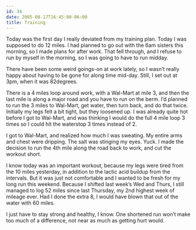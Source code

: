 ```yaml
---
id: 34
date: 2005-08-17T16:45:00-06:00
title: Training
---
```

Today was the first day I really deviated from my training plan. Today I was supposed to do 12 miles. I had planned to go out with the 6am sisters this morning, so I made plans for after work. That fell through, and I refuse to run by myself in the morning, so I was going to have to run midday.

There have been some weird goings-on at work lately, so I wasn&#8217;t really happy about having to be gone for along time mid-day. Still, I set out at 3pm, when it was 82degrees. 

There is a 4 miles loop around work, with a Wal-Mart at mile 3, and then the last mile is along a major road and you have to run on the berm. I&#8217;d planned to run the 3 miles to Wal-Mart, get water, then turn back, and do that twice. Initially my legs felt a bit tight, but they loosened up. I was already quite hot before I got to Wal-Mart, and was thinking I would do the full 4 mile loop 3 times so I could hit the waterstop 3 times instead of 2.

I got to Wal-Mart, and realized how much I was sweating. My entire arms and chest were dripping. The salt was stinging my eyes. Yuck. I made the decision to run the 4th mile along the road back to work, and cut the workout short.

I know today was an important workout, because my legs were tired from the 10 miles yesterday, in addition to the lactic acid buildup from the intervals. But it was just not comfortable and I wanted to be fresh for my long run this weekend. Because I shifted last week&#8217;s Wed and Thurs, I still managed to log 52 miles since last Thursday, my 2nd highest week of mileage ever. Had I done the extra 8, I would have blown that out of the water with 60 miles.

I just have to stay strong and healthy, I know. One shortened run won&#8217;t make too much of a difference, not near as much as getting hurt would.